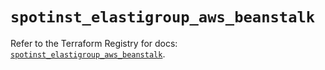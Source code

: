 # `spotinst_elastigroup_aws_beanstalk`

Refer to the Terraform Registry for docs: [`spotinst_elastigroup_aws_beanstalk`](https://registry.terraform.io/providers/spotinst/spotinst/1.168.1/docs/resources/elastigroup_aws_beanstalk).
